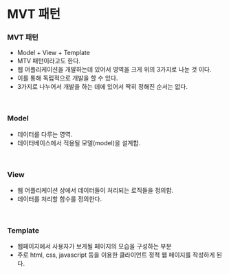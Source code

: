 # MVT 패턴


### MVT 패턴
- Model + View + Template
- MTV 패턴이라고도 한다.
- 웹 어플리케이션을 개발하는데 있어서 영역을 크게 위의 3가지로 나눈 것 이다.
- 이를 통해 독립적으로 개발을 할 수 있다.
- 3가지로 나누어서 개발을 하는 데에 있어서 딱히 정해진 순서는 없다.

<br>

### Model
- 데이터를 다루는 영역.
- 데이터베이스에서 적용될 모델(model)을 설계함.

<br>

### View
- 웹 어플리케이션 상에서 데이터들이 처리되는 로직들을 정의함.
- 데이터를 처리할 함수를 정의한다.

<br>

### Template
- 웹페이지에서 사용자가 보게될 페이지의 모습을 구성하는 부분
- 주로 html, css, javascript 등을 이용한 클라이언트 정적 웹 페이지를 작성하게 된다.